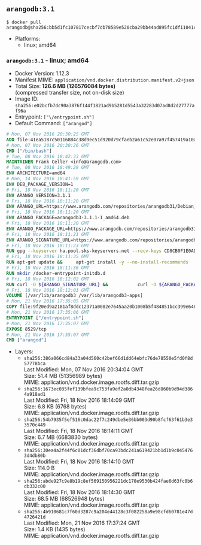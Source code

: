 ## `arangodb:3.1`

```console
$ docker pull arangodb@sha256:bb5d1fc107817cecbf7db78589e520cba29bb44ad895fc1df11041cc2ae0f27f
```

-	Platforms:
	-	linux; amd64

### `arangodb:3.1` - linux; amd64

-	Docker Version: 1.12.3
-	Manifest MIME: `application/vnd.docker.distribution.manifest.v2+json`
-	Total Size: **126.6 MB (126576084 bytes)**  
	(compressed transfer size, not on-disk size)
-	Image ID: `sha256:e02bcfb7dc90a3876f144f1821ad9b5281d5543a32283d07ad8d2d27777af96a`
-	Entrypoint: `["\/entrypoint.sh"]`
-	Default Command: `["arangod"]`

```dockerfile
# Mon, 07 Nov 2016 20:30:25 GMT
ADD file:41ea5187c50116884c38d9ec51d920d79cfaeb2a61c52e07a97f457419a10a4f in / 
# Mon, 07 Nov 2016 20:30:26 GMT
CMD ["/bin/bash"]
# Tue, 08 Nov 2016 18:42:33 GMT
MAINTAINER Frank Celler <info@arangodb.com>
# Tue, 08 Nov 2016 18:49:29 GMT
ENV ARCHITECTURE=amd64
# Mon, 14 Nov 2016 18:41:59 GMT
ENV DEB_PACKAGE_VERSION=1
# Fri, 18 Nov 2016 18:11:20 GMT
ENV ARANGO_VERSION=3.1.1
# Fri, 18 Nov 2016 18:11:20 GMT
ENV ARANGO_URL=https://www.arangodb.com/repositories/arangodb31/Debian_8.0
# Fri, 18 Nov 2016 18:11:20 GMT
ENV ARANGO_PACKAGE=arangodb3-3.1.1-1_amd64.deb
# Fri, 18 Nov 2016 18:11:20 GMT
ENV ARANGO_PACKAGE_URL=https://www.arangodb.com/repositories/arangodb31/Debian_8.0/amd64/arangodb3-3.1.1-1_amd64.deb
# Fri, 18 Nov 2016 18:11:21 GMT
ENV ARANGO_SIGNATURE_URL=https://www.arangodb.com/repositories/arangodb31/Debian_8.0/amd64/arangodb3-3.1.1-1_amd64.deb.asc
# Fri, 18 Nov 2016 18:11:23 GMT
RUN gpg --keyserver ha.pool.sks-keyservers.net --recv-keys CD8CB0F1E0AD5B52E93F41E7EA93F5E56E751E9B
# Fri, 18 Nov 2016 18:11:35 GMT
RUN apt-get update &&     apt-get install -y --no-install-recommends         libjemalloc1 	libsnappy1         ca-certificates         pwgen         curl     &&     rm -rf /var/lib/apt/lists/*
# Fri, 18 Nov 2016 18:11:36 GMT
RUN mkdir /docker-entrypoint-initdb.d
# Fri, 18 Nov 2016 18:12:02 GMT
RUN curl -O ${ARANGO_SIGNATURE_URL} &&           curl -O ${ARANGO_PACKAGE_URL} &&             gpg --verify ${ARANGO_PACKAGE}.asc &&     (echo arangodb3 arangodb3/password password test | debconf-set-selections) &&     (echo arangodb3 arangodb3/password_again password test | debconf-set-selections) &&     DEBIAN_FRONTEND="noninteractive" dpkg -i ${ARANGO_PACKAGE} &&     rm -rf /var/lib/arangodb3/* &&     sed -ri         -e 's!127\.0\.0\.1!0.0.0.0!g'         -e 's!^(file\s*=).*!\1 -!'         -e 's!^#\s*uid\s*=.*!uid = arangodb!'         -e 's!^#\s*gid\s*=.*!gid = arangodb!'         /etc/arangodb3/arangod.conf     &&     DEBIAN_FRONTEND="noninteractive" apt-get purge -y --auto-remove ca-certificates &&     rm -f ${ARANGO_PACKAGE}*
# Fri, 18 Nov 2016 18:12:03 GMT
VOLUME [/var/lib/arangodb3 /var/lib/arangodb3-apps]
# Mon, 21 Nov 2016 17:35:05 GMT
COPY file:9f20ed9a2181af8ddc12371a0082e7645aa20b1008b5f484851bcc399e64801e in /entrypoint.sh 
# Mon, 21 Nov 2016 17:35:06 GMT
ENTRYPOINT ["/entrypoint.sh"]
# Mon, 21 Nov 2016 17:35:07 GMT
EXPOSE 8529/tcp
# Mon, 21 Nov 2016 17:35:07 GMT
CMD ["arangod"]
```

-	Layers:
	-	`sha256:386a066cd84a33a04d560c42bef66d1dd64ebfc76de78550e5fd0f8d57778bca`  
		Last Modified: Mon, 07 Nov 2016 20:34:04 GMT  
		Size: 51.4 MB (51356989 bytes)  
		MIME: application/vnd.docker.image.rootfs.diff.tar.gzip
	-	`sha256:1673ec035fef139bfea9c753fa9ef2a0db4348fea26d860b9d94d3864a918ad1`  
		Last Modified: Fri, 18 Nov 2016 18:14:09 GMT  
		Size: 6.8 KB (6768 bytes)  
		MIME: application/vnd.docker.image.rootfs.diff.tar.gzip
	-	`sha256:54b7935f5ef516c0dac22f7c249dbe5e36bb003d90b8fcf63f61b3e33570c449`  
		Last Modified: Fri, 18 Nov 2016 18:14:11 GMT  
		Size: 6.7 MB (6683830 bytes)  
		MIME: application/vnd.docker.image.rootfs.diff.tar.gzip
	-	`sha256:30ea4a2f44f6c01dcf36dbf70ca93bdc241a619421bb1d1b9c0454763d4db80b`  
		Last Modified: Fri, 18 Nov 2016 18:14:10 GMT  
		Size: 114.0 B  
		MIME: application/vnd.docker.image.rootfs.diff.tar.gzip
	-	`sha256:abde927c9e8b19c8ef569150956221dc170e9530b424fae6d63fc0b6db332c00`  
		Last Modified: Fri, 18 Nov 2016 18:14:30 GMT  
		Size: 68.5 MB (68526948 bytes)  
		MIME: application/vnd.docker.image.rootfs.diff.tar.gzip
	-	`sha256:4b910681c7f60d3287c9a204e44128c3f082258a9e98cfd60781e47d4726421d`  
		Last Modified: Mon, 21 Nov 2016 17:37:24 GMT  
		Size: 1.4 KB (1435 bytes)  
		MIME: application/vnd.docker.image.rootfs.diff.tar.gzip
